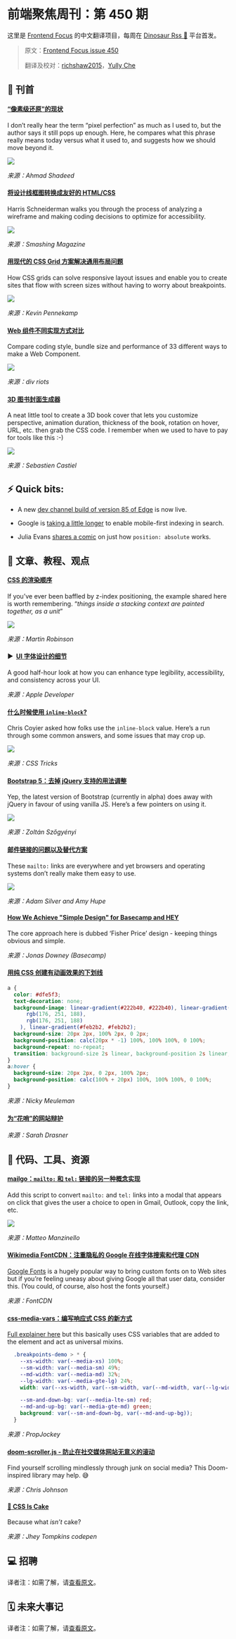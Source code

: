 # 前端聚焦周刊：第 450 期

这里是 [Frontend Focus](https://frontendfoc.us/latest) 的中文翻译项目，每周在 [Dinosaur Rss 🦕](https://dinorss.org/?fef) 平台首发。

> 原文：[Frontend Focus issue 450](https://frontendfoc.us/issues/450)
> 
> 翻译及校对：[richshaw2015](https://github.com/richshaw2015)，[Yully Che](https://github.com/chechebecomestrong)

## 🚀 刊首

#### [“像素级还原”的现状](https://frontendfoc.us/link/92203/rss "ishadeed.com")

I don’t really hear the term “pixel perfection” as much as I used to, but the author says it still pops up enough. Here, he compares what this phrase really means today versus what it used to, and suggests how we should move beyond it.

[![](https://res.cloudinary.com/cpress/image/upload/w_1280,e_sharpen:60/v1595420717/pc6cfsrfbfaawi4uddep.jpg)](https://frontendfoc.us/link/92203/rss)

*来源：Ahmad Shadeed*

#### [将设计线框图转换成友好的 HTML/CSS](https://frontendfoc.us/link/92204/rss "www.smashingmagazine.com")

Harris Schneiderman walks you through the process of analyzing a wireframe and making coding decisions to optimize for accessibility.

![](https://res.cloudinary.com/indysigner/image/fetch/f_auto,q_auto/w_2000/https://cloud.netlifyusercontent.com/assets/344dbf88-fdf9-42bb-adb4-46f01eedd629/c6c1e5f9-ce03-4c94-82aa-b4b754f2d766/audio-player-controls-screenshot-image.png)

*来源：Smashing Magazine*

#### [用现代的 CSS Grid 方案解决通用布局问题](https://frontendfoc.us/link/92206/rss "vycke.dev")

How CSS grids can solve responsive layout issues and enable you to create sites that flow with screen sizes without having to worry about breakpoints.

![](https://vycke.dev/img/css-grid-article.png)

*来源：Kevin Pennekamp*

#### [Web 组件不同实现方式对比](https://frontendfoc.us/link/92207/rss "webcomponents.dev")

Compare coding style, bundle size and performance of 33 different ways to make a Web Component.

![](https://webcomponents.dev/blog/images/pencils3.jpg)

*来源：div riots*

#### [3D 图书封面生成器](https://frontendfoc.us/link/92235/rss "3d-book-css.netlify.app")

A neat little tool to create a 3D book cover that lets you customize perspective, animation duration, thickness of the book, rotation on hover, URL, etc. then grab the CSS code. I remember when we used to have to pay for tools like this :-)

[![](https://res.cloudinary.com/cpress/image/upload/w_1280,e_sharpen:60/v1595426328/dafyt9ge7vuqit6fbyid.png)](https://frontendfoc.us/link/92235/rss)

*来源：Sebastien Castiel*

## ⚡️ Quick bits:

*   A new [dev channel build of version 85 of Edge](https://frontendfoc.us/link/92208/rss) is now live.

*   Google is [taking a little longer](https://frontendfoc.us/link/92209/rss) to enable mobile-first indexing in search.

*   Julia Evans [shares a comic](https://frontendfoc.us/link/92210/rss) on just how `position: absolute` works.

## 📙 文章、教程、观点

#### [CSS 的渲染顺序](https://frontendfoc.us/link/92214/rss "abandonedwig.info")

If you’ve ever been baffled by z-index positioning, the example shared here is worth remembering. “_things inside a stacking context are painted together, as a unit_”

[![](https://res.cloudinary.com/cpress/image/upload/w_1280,e_sharpen:60/v1595426482/lripqomkydwktkms1nmy.png)](https://frontendfoc.us/link/92214/rss)

*来源：Martin Robinson*

#### ▶  [UI 字体设计的细节](https://frontendfoc.us/link/92215/rss "developer.apple.com")

A good half-hour look at how you can enhance type legibility, accessibility, and consistency across your UI.

*来源：Apple Developer*

#### [什么时候使用 `inline-block`?](https://frontendfoc.us/link/92217/rss "css-tricks.com")

Chris Coyier asked how folks use the `inline-block` value. Here’s a run through some common answers, and some issues that may crop up.

![](https://i1.wp.com/css-tricks.com/wp-content/uploads/2020/07/Screen-Shot-2020-07-09-at-6.31.17-AM.png?w=728&ssl=1)

*来源：CSS Tricks*

#### [Bootstrap 5：去掉 jQuery 支持的用法调整](https://frontendfoc.us/link/92218/rss "themesberg.com")

Yep, the latest version of Bootstrap (currently in alpha) does away with jQuery in favour of using vanilla JS. Here’s a few pointers on using it.

![](https://themesberg.s3.us-east-2.amazonaws.com/public/posts/bootstrap-5-tutorial/bootstrap-5-tutorial.jpg)

*来源：Zoltán Szőgyényi*

#### [邮件链接的问题以及替代方案](https://frontendfoc.us/link/92219/rss "adamsilver.io")

These `mailto:` links are everywhere and yet browsers and operating systems don’t really make them easy to use.

![](https://adamsilver.io/assets/images/the-trouble-with-mailto-email-links-and-what-to-do-instead/mailto3.png)

*来源：Adam Silver and Amy Hupe*

#### [How We Achieve "Simple Design" for Basecamp and HEY](https://frontendfoc.us/link/92220/rss "m.signalvnoise.com")

The core approach here is dubbed ‘Fisher Price’ design - keeping things obvious and simple.

*来源：Jonas Downey (Basecamp)*

#### [用纯 CSS 创建有动画效果的下划线](https://frontendfoc.us/link/92221/rss "nickymeuleman.netlify.app")

```css
a {
  color: #dfe5f3;
  text-decoration: none;
  background-image: linear-gradient(#222b40, #222b40), linear-gradient(
      rgb(176, 251, 188),
      rgb(176, 251, 188)
    ), linear-gradient(#feb2b2, #feb2b2);
  background-size: 20px 2px, 100% 2px, 0 2px;
  background-position: calc(20px * -1) 100%, 100% 100%, 0 100%;
  background-repeat: no-repeat;
  transition: background-size 2s linear, background-position 2s linear;
}
a:hover {
  background-size: 20px 2px, 0 2px, 100% 2px;
  background-position: calc(100% + 20px) 100%, 100% 100%, 0 100%;
}
```

*来源：Nicky Meuleman*

#### [为“花哨”的网站辩护](https://frontendfoc.us/link/92222/rss "css-tricks.com")

*来源：Sarah Drasner*

## 🔧 代码、工具、资源

#### [mailgo：`mailto:` 和 `tel:` 链接的另一种概念实现](https://frontendfoc.us/link/92228/rss "mailgo.dev")

Add this script to convert `mailto:` and `tel:` links into a modal that appears on click that gives the user a choice to open in Gmail, Outlook, copy the link, etc.

[![](https://res.cloudinary.com/cpress/image/upload/w_1280,e_sharpen:60/v1595426098/hagubcyriitzc3x2cbbs.png)](https://frontendfoc.us/link/92228/rss)

*来源：Matteo Manzinello*

#### [Wikimedia FontCDN：注重隐私的 Google 在线字体搜索和代理 CDN](https://frontendfoc.us/link/92225/rss "fontcdn.toolforge.org")

[Google Fonts](https://frontendfoc.us/link/92226/rss) is a hugely popular way to bring custom fonts on to Web sites but if you’re feeling uneasy about giving Google all that user data, consider this. (You could, of course, also host the fonts yourself.)

*来源：FontCDN*

#### [css-media-vars：编写响应式 CSS 的新方式](https://frontendfoc.us/link/92223/rss "github.com")

[Full explainer here](https://frontendfoc.us/link/92224/rss) but this basically uses CSS variables that are added to the <html> element and act as universal mixins.

```css
  .breakpoints-demo > * {
    --xs-width: var(--media-xs) 100%;
    --sm-width: var(--media-sm) 49%;
    --md-width: var(--media-md) 32%;
    --lg-width: var(--media-gte-lg) 24%;
    width: var(--xs-width, var(--sm-width, var(--md-width, var(--lg-width))));

    --sm-and-down-bg: var(--media-lte-sm) red;
    --md-and-up-bg: var(--media-gte-md) green;
    background: var(--sm-and-down-bg, var(--md-and-up-bg));
  }
```

*来源：PropJockey*

#### [doom-scroller.js - 防止在社交媒体网站无意义的滚动](https://frontendfoc.us/link/92229/rss "defaced.dev")

Find yourself scrolling mindlessly through junk on social media? This Doom-inspired library may help. 😅

*来源：Chris Johnson*

#### [🍰 CSS Is Cake](https://frontendfoc.us/link/92230/rss "codepen.io")

Because what _isn’t_ cake?

*来源：Jhey Tompkins codepen*

## 💻 招聘

译者注：如需了解，请[查看原文](https://frontendfoc.us/issues/450)。

## 🗓 未来大事记

译者注：如需了解，请[查看原文](https://frontendfoc.us/issues/450)。
